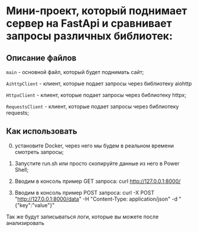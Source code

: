 # Мини-проект, который поднимает сервер на FastApi и сравнивает запросы различных библиотек:

## Описание файлов

` main ` - основной файл, который будет поднимать сайт;

` AihttpClient ` - клиент, которые подает запросы через библиотеку aiohttp

` HttpxClient ` - клиент, которые подает запросы через библиотеку httpx;

` RequestsClient ` - клиент, которые подает запросы через библиотеку requests; 

## Как использовать

0. установите Docker, через него мы будем в реальном времени смотреть запросы;

1. Запустите run.sh или просто скопируйте данные из него в Power Shell;

2. Вводим в консоль пример GET запроса: curl http://127.0.0.1:8000/

3. Вводим в консоль пример POST запроса: curl -X POST "http://127.0.0.1:8000/data" -H "Content-Type: application/json" -d "{\"key\":\"value\"}"

Так же будут записываться логи, которые вы можете после анализировать